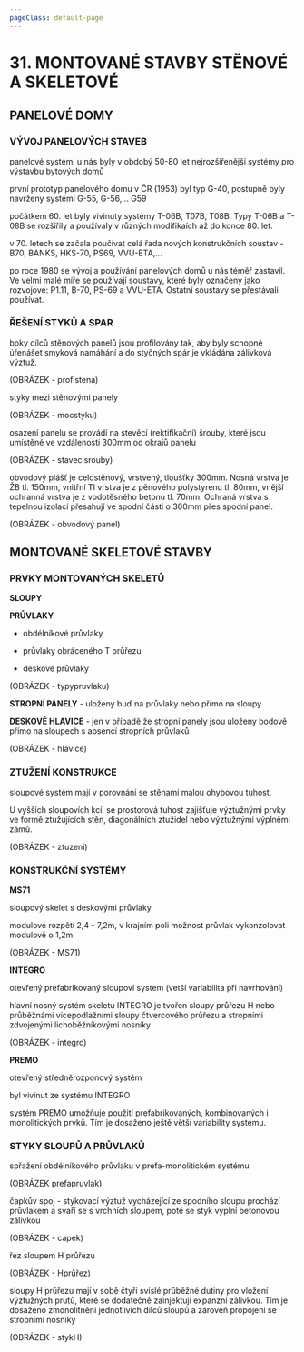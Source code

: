 ```yaml
---
pageClass: default-page
---
```


# 31. MONTOVANÉ STAVBY STĚNOVÉ A SKELETOVÉ

## PANELOVÉ DOMY

### VÝVOJ PANELOVÝCH STAVEB

panelové systémi u nás byly v obdobý 50-80 let nejrozšířenější systémy pro výstavbu bytových domů

první prototyp panelového domu v ČR (1953) byl typ G-40, postupně byly navrženy systémi G-55, G-56,...  G59

počátkem 60. let byly vivinuty systémy T-06B, T07B, T08B. Typy T-06B a T-08B se rozšířily a používaly v různých modifikaích až do konce 80. let.

v 70. letech se začala poučívat celá řada nových konstrukčních soustav - B70, BANKS, HKS-70, PS69, VVÚ-ETA,...

po roce 1980 se vývoj a používání panelových domů u nás téměř zastavil. Ve velmi malé míře se používají soustavy, které byly označeny jako rozvojové: P1.11, B-70, PS-69 a VVU-ETA. Ostatní soustavy se přestávali používat.

### ŘEŠENÍ STYKŮ A SPAR

boky dílců stěnových panelů jsou profilovány tak, aby byly schopné úřenášet smyková namáhání a do styčných spár je vkládána zálivková výztuž.

(OBRÁZEK - profistena)

styky mezi stěnovými panely

(OBRÁZEK - mocstyku)

osazení panelu se provádí na stevěcí (rektifikační) šrouby, které jsou umístěné ve vzdálenosti 300mm od okrajů panelu

(OBRÁZEK - stavecisrouby)

obvodový plášť je celostěnový, vrstvený, tloušťky 300mm. Nosná vrstva je ŽB tl. 150mm, vnitřní TI vrstva je z pěnového polystyrenu tl. 80mm, vnější ochranná vrstva je z vodotěsného betonu tl. 70mm. Ochraná vrstva s tepelnou izolací přesahují ve spodní části o 300mm přes spodní panel.

(OBRÁZEK - obvodový panel)

## MONTOVANÉ SKELETOVÉ STAVBY

### PRVKY MONTOVANÝCH SKELETŮ

**SLOUPY**

**PRŮVLAKY** 

- obdélníkové průvlaky

- průvlaky obráceného T průřezu

- deskové průvlaky

(OBRÁZEK - typypruvlaku)

**STROPNÍ PANELY** - uloženy buď na průvlaky nebo přímo na sloupy

**DESKOVÉ HLAVICE** - jen v případě že stropní panely jsou uloženy bodově přímo na sloupech s absencí stropních průvlaků 

(OBRÁZEK - hlavice)

### ZTUŽENÍ KONSTRUKCE

sloupové systém mají v porovnání se stěnami malou ohybovou tuhost.

U vyšších sloupovích kcí. se prostorová tuhost zajišťuje výztužnými prvky ve formě ztužujících stěn, diagonálních ztužidel nebo výztužnými výplněmi zámů.

(OBRÁZEK - ztuzeni)

### KONSTRUKČNÍ SYSTÉMY

**MS71** 

sloupový skelet s deskovými průvlaky

modulové rozpětí 2,4 - 7,2m, v krajním poli možnost průvlak vykonzolovat modulově o 1,2m

 (OBRÁZEK - MS71)

**INTEGRO**

otevřený prefabrikovaný sloupoví system (vetší variabilita při navrhování)

hlavní nosný systém skeletu INTEGRO je tvořen sloupy průřezu H nebo průběžnámi vícepodlažními sloupy čtvercového průřezu a stropními zdvojenými lichoběžníkovými nosníky

(OBRÁZEK - integro)

**PREMO**

otevřený středněrozponový systém

byl vivinut ze systému INTEGRO

systém PREMO umožňuje použití prefabrikovaných, kombinovaných i monolitických prvků. Tím je dosaženo ještě větší variability systému.

### STYKY SLOUPŮ A PRŮVLAKŮ

spřažení obdélníkového průvlaku v prefa-monolitickém systému

(OBRÁZEK prefapruvlak)

čapkův spoj - stykovací výztuž vycházející ze spodního sloupu prochází průvlakem a svaří se s vrchních sloupem, poté se styk vyplní betonovou zálivkou

(OBRÁZEK - capek)

řez sloupem H průřezu

(OBRÁZEK - Hprůřez)

sloupy H průřezu mají v sobě čtyři svislé průběžné dutiny pro vložení výztužných prutů, které se dodatečně zainjektují expanzní zálivkou. Tím je dosaženo zmonolitnění jednotlivích dílců sloupů a zároveň propojení se stropními nosníky

(OBRÁZEK - stykH)
